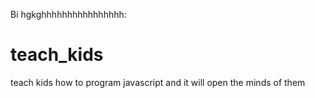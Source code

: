 
Bi
hgkghhhhhhhhhhhhhhhh:

# teach_kids
teach kids how to program javascript
and it will open the minds of them
